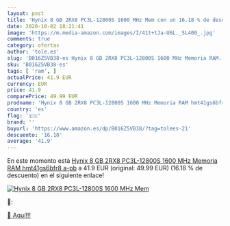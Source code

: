 ```yaml
---
layout: post
title: 'Hynix 8 GB 2RX8 PC3L-12800S 1600 MHz Mem con un 16.18 % de descuento'
date: 2020-10-02 18:21:41
image: 'https://m.media-amazon.com/images/I/41t+tJa-U6L._SL400_.jpg'
comments: true
category: ofertas
author: 'tole.es'
slug: 'B016Z5VB38-es Hynix 8 GB 2RX8 PC3L-12800S 1600 MHz Memoria RAM...'
sku: 'B016Z5VB38-es'
tags: [ 'ram', ]
actualPrice: 41.9 EUR
currency: EUR
price: 41.9
comparePrice: 49.99 EUR
prodname: 'Hynix 8 GB 2RX8 PC3L-12800S 1600 MHz Memoria RAM hmt41gs6bfr8 a-pb'
country: 'es'
flag: '🇪🇸'
brand: ''
buyurl: 'https://www.amazon.es/dp/B016Z5VB38/?tag=tolees-21'
descuento: '16.18'
average: '41.9'
---
```


En este momento está [Hynix 8 GB 2RX8 PC3L-12800S 1600 MHz Memoria RAM hmt41gs6bfr8 a-pb](https://www.amazon.es/dp/B016Z5VB38/?tag=tolees-21) a 41.9 EUR (original: 49.99 EUR) (16.18 %  de descuento) en el siguiente enlace!

[![Hynix 8 GB 2RX8 PC3L-12800S 1600 MHz Mem](https://m.media-amazon.com/images/I/41t+tJa-U6L._SL400_.jpg)](https://www.amazon.es/dp/B016Z5VB38/?tag=tolees-21)

🔎:


[🛒 Aquí!!!](https://www.amazon.es/dp/B016Z5VB38/?tag=tolees-21)
